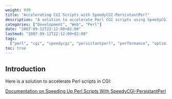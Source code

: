 ```yaml
---
weight: 999
title: "Accelerating CGI Scripts with SpeedyCGI-PersistantPerl"
description: "A solution to accelerate Perl CGI scripts using SpeedyCGI/PersistantPerl to improve performance."
categories: ["Development", "Web", "Perl"]
date: "2007-09-12T22:12:00+02:00"
lastmod: "2007-09-12T22:12:00+02:00"
tags:
  ["perl", "cgi", "speedycgi", "persistantperl", "performance", "optimization"]
toc: true
---
```


## Introduction

Here is a solution to accelerate Perl scripts in CGI:

[Documentation on Speeding Up Perl Scripts With SpeedyCGI-PersistantPerl](/pdf/speeding_up_perl_scripts_with_speedycgi-persistantperl.pdf)
